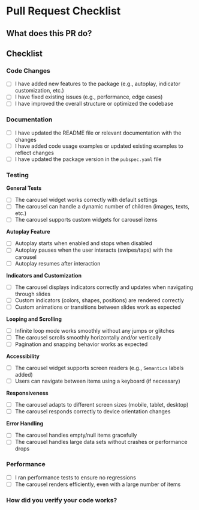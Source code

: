 # Pull Request Checklist

## What does this PR do?

<!-- **Please provide a clear and concise description of the changes in this PR.** Example: -->

<!--

- Adds/improves functionality for the carousel widget
- Fixes bugs or issues
- Adds new features like autoplay, infinite scrolling, etc.
- Optimizes performance or enhances accessibility

-->

## **Checklist**

### Code Changes
- [ ] I have added new features to the package (e.g., autoplay, indicator customization, etc.)
- [ ] I have fixed existing issues (e.g., performance, edge cases)
- [ ] I have improved the overall structure or optimized the codebase

### Documentation
- [ ] I have updated the README file or relevant documentation with the changes
- [ ] I have added code usage examples or updated existing examples to reflect changes
- [ ] I have updated the package version in the `pubspec.yaml` file

### Testing

**General Tests**
- [ ] The carousel widget works correctly with default settings
- [ ] The carousel can handle a dynamic number of children (images, texts, etc.)
- [ ] The carousel supports custom widgets for carousel items

**Autoplay Feature**
- [ ] Autoplay starts when enabled and stops when disabled
- [ ] Autoplay pauses when the user interacts (swipes/taps) with the carousel
- [ ] Autoplay resumes after interaction

**Indicators and Customization**
- [ ] The carousel displays indicators correctly and updates when navigating through slides
- [ ] Custom indicators (colors, shapes, positions) are rendered correctly
- [ ] Custom animations or transitions between slides work as expected

**Looping and Scrolling**
- [ ] Infinite loop mode works smoothly without any jumps or glitches
- [ ] The carousel scrolls smoothly horizontally and/or vertically
- [ ] Pagination and snapping behavior works as expected

**Accessibility**
- [ ] The carousel widget supports screen readers (e.g., `Semantics` labels added)
- [ ] Users can navigate between items using a keyboard (if necessary)

**Responsiveness**
- [ ] The carousel adapts to different screen sizes (mobile, tablet, desktop)
- [ ] The carousel responds correctly to device orientation changes

**Error Handling**
- [ ] The carousel handles empty/null items gracefully
- [ ] The carousel handles large data sets without crashes or performance drops

### Performance
- [ ] I ran performance tests to ensure no regressions
- [ ] The carousel renders efficiently, even with a large number of items

### How did you verify your code works?

<!-- **Please explain how you tested the code changes.** Example: -->

<!--

- I have written unit tests covering the new features
- I ran manual tests to check various carousel configurations (autoplay, infinite loop, custom widgets)
- I verified the carousel on different devices and screen sizes
- All tests pass locally (`flutter test`)

-->